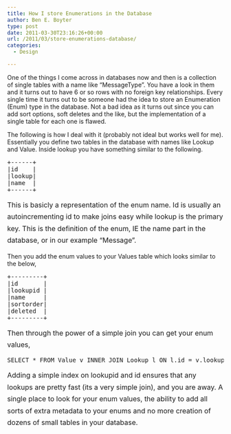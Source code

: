 ```yaml
---
title: How I store Enumerations in the Database
author: Ben E. Boyter
type: post
date: 2011-03-30T23:16:26+00:00
url: /2011/03/store-enumerations-database/
categories:
  - Design

---
```

One of the things I come across in databases now and then is a collection of single tables with a name like &#8220;MessageType&#8221;. You have a look in them and it turns out to have 6 or so rows with no foreign key relationships. Every single time it turns out to be someone had the idea to store an Enumeration (Enum) type in the database. Not a bad idea as it turns out since you can add sort options, soft deletes and the like, but the implementation of a single table for each one is flawed.

The following is how I deal with it (probably not ideal but works well for me). Essentially you define two tables in the database with names like Lookup and Value. Inside lookup you have something similar to the following.

<pre>+------+
|id    |
|lookup|
|name  |
+------+</pre>

<span style="line-height: 1.714285714; font-size: 1rem;">This is basicly a representation of the enum name. Id is usually an autoincrementing id to make joins easy while lookup is the primary key. This is the definition of the enum, IE the name part in the database, or in our example &#8220;Message&#8221;.</span>

Then you add the enum values to your Values table which looks similar to the below,

<pre>+---------+
|id       |
|lookupid |
|name     |
|sortorder|
|deleted  |
+---------+</pre>

<span style="line-height: 1.714285714; font-size: 1rem;">Then through the power of a simple join you can get your enum values,</span>

<pre>SELECT * FROM Value v INNER JOIN Lookup l ON l.id = v.lookupid WHERE l.name = '?';</pre>

<span style="line-height: 1.714285714; font-size: 1rem;">Adding a simple index on lookupid and id ensures that any lookups are pretty fast (its a very simple join), and you are away. A single place to look for your enum values, the ability to add all sorts of extra metadata to your enums and no more creation of dozens of small tables in your database.</span>